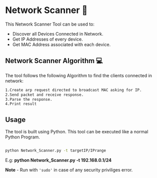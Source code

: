 # Network Scanner 🔎

This Network Scanner Tool can  be used to:
  - Discover all Devices Connected in Network.
  - Get IP Addresses of every device.
  - Get MAC Address associated with each device.

 ## Network Scanner Algorithm 💻
 
 The tool follows the following Algorithm to find the clients connected in network:
 
```txt 
1.Create arp request directed to broadcast MAC asking for IP.
2.Send packet and receive response.
3.Parse the response.
4.Print result
```

## Usage

The tool is built using Python. This tool can be executed like a normal Python Program.

```bash

python Network_Scanner.py -t targetIP/IPrange
```
E.g: **python Network_Scanner.py -t 192.168.0.1/24**

**Note** - Run with ```'sudo'``` in case of any security priviliges error.
